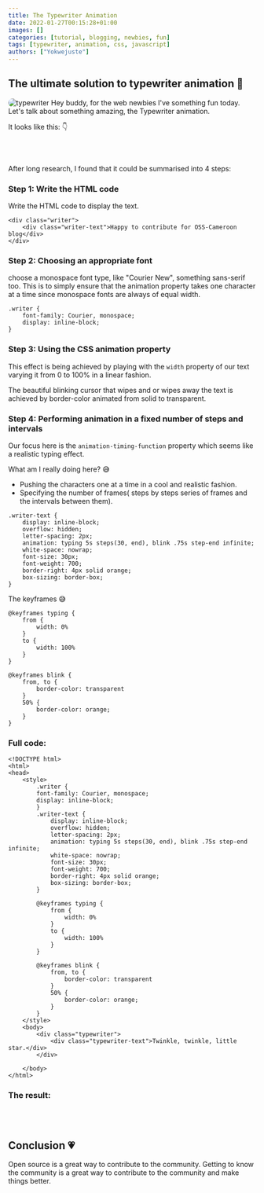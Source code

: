 ```yaml
---
title: The Typewriter Animation
date: 2022-01-27T00:15:28+01:00
images: []
categories: [tutorial, blogging, newbies, fun]
tags: [typewriter, animation, css, javascript]
authors: ["Yokwejuste"]
---
```

<style>
    img{
        border-radius: 10px;
    }
    .writer {
        font-family: Courier, monospace;
        display: inline-block;
        }
        .writer-text {
            display: inline-block;
            overflow: hidden;
            letter-spacing: 2px;
            animation: typing 5s steps(30, end), blink .75s step-end infinite;
            white-space: nowrap;
            font-size: 30px;
            font-weight: 700;
            border-right: 4px solid orange;
            box-sizing: border-box;
        }

        @keyframes typing {
            from { 
                width: 0%
            }
            to { 
                width: 100%
            }
        }

        @keyframes blink {
            from, to { 
                border-color: transparent 
            }
            50% { 
                border-color: orange; 
            }
        }
</style>
## The ultimate solution to typewriter animation 💪

![typewriter](https://i0.wp.com/css-tricks.com/wp-content/uploads/2021/07/typewriter-animation-text.gif?fit=900%2C450&ssl=1)
Hey buddy, for the web newbies I've something fun today.
Let's talk about something amazing, the Typewriter animation. 

It looks like this: 👇
<div class="writer">
    <div class="writer-text">
    Happy to contribute for OSS-Cameroon blog.
    </div>
</div>

After long research, I found that it could be summarised into 4 steps:

### Step 1: Write the HTML code
Write the HTML code to display the text.
```
<div class="writer">
    <div class="writer-text">Happy to contribute for OSS-Cameroon blog</div>
</div>
```
### Step 2: Choosing an appropriate font
choose a monospace font type, like "Courier New", something sans-serif too. This is to simply ensure that the animation property takes one character at a time since monospace fonts are always of equal width.
```
.writer {
    font-family: Courier, monospace;
	display: inline-block;
}
```


### Step 3: Using the CSS animation property
This effect is being achieved by playing with the `width` property of our text varying it from 0 to 100% in a linear fashion.

The beautiful blinking cursor that wipes and or wipes away the text is achieved by border-color animated from solid to transparent.


### Step 4: Performing animation in a fixed number of steps and intervals

Our focus here is the `animation-timing-function` property which seems like a realistic typing effect. 

What am I really doing here? :sweat_smile:

- Pushing the characters one at a time in a cool and realistic fashion.
- Specifying the number of frames( steps by steps series of frames and the intervals between them).
```
.writer-text {
    display: inline-block;
  	overflow: hidden;
  	letter-spacing: 2px;
 	animation: typing 5s steps(30, end), blink .75s step-end infinite;
    white-space: nowrap;
    font-size: 30px;
    font-weight: 700;
    border-right: 4px solid orange;
    box-sizing: border-box;
}
```
The keyframes :sweat_smile:
```
@keyframes typing {
    from { 
        width: 0% 
    }
    to { 
        width: 100% 
    }
}

@keyframes blink {
    from, to { 
        border-color: transparent 
    }
    50% { 
        border-color: orange; 
    }
}
```

### Full code:
```
<!DOCTYPE html>
<html>
<head>
    <style>
        .writer {
        font-family: Courier, monospace;
        display: inline-block;
        }
        .writer-text {
            display: inline-block;
            overflow: hidden;
            letter-spacing: 2px;
            animation: typing 5s steps(30, end), blink .75s step-end infinite;
            white-space: nowrap;
            font-size: 30px;
            font-weight: 700;
            border-right: 4px solid orange;
            box-sizing: border-box;
        }

        @keyframes typing {
            from { 
                width: 0% 
            }
            to { 
                width: 100% 
            }
        }

        @keyframes blink {
            from, to { 
                border-color: transparent 
            }
            50% { 
                border-color: orange; 
            }
        }
    </style>
    <body>
        <div class="typewriter">
            <div class="typewriter-text">Twinkle, twinkle, little star.</div>
        </div>

    </body>
</html>
```
### The result:
<div class="writer">
    <div class="writer-text">
    Happy to contribute for OSS-Cameroon blog.
    </div>
</div>

## Conclusion 💗

Open source is a great way to contribute to the community. Getting to know the community is a great way to contribute to the community and make things better.